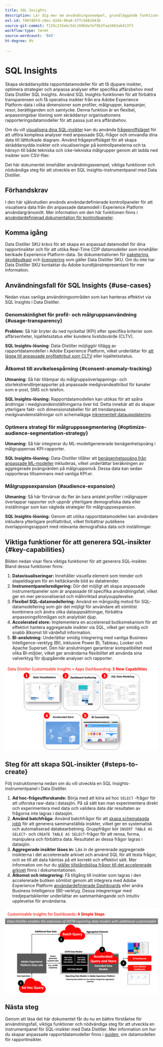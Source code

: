 ```yaml
---
title: SQL Insights
description: Lär dig mer om användningsexempel, grundläggande funktioner och nödvändiga steg för att utveckla en instrumentpanel för SQL-insikter med Data Distiller. Upptäck hur SQL Insights-funktionen i Data Distiller kan förbättra transparensen och få operativa insikter i olika dimensioner, som profiler, målgrupper, kampanjer, resor, berättiganden och samtycke.
exl-id: f807d0fd-c8ec-42d4-96a0-5ffc5681943b
source-git-commit: f129c215ebc5dc169b9a7ef9b3faa3463ab413f3
workflow-type: tm+mt
source-wordcount: '943'
ht-degree: 0%

---
```


# SQL Insights

Skapa skräddarsydda rapportdatamodeller för att få djupare insikter, optimera strategier och anpassa analyser efter specifika affärsbehov med Data Distiller SQL Insights. Använd SQL Insights-funktionen för att förbättra transparensen och få operativa insikter från era Adobe Experience Platform-data i olika dimensioner som profiler, målgrupper, kampanjer, resor, berättiganden och samtycke. Denna funktion är en flexibel, anpassningsbar lösning som skräddarsyr organisationens rapporteringsdatamodeller för att passa just era affärsbehov.

Om du vill [visualisera dina SQL-insikter](../../../dashboards/sql-insights-query-pro-mode/overview.md) kan du använda [frågeproffsläget](../../../dashboards/sql-insights-query-pro-mode/overview.md) för att utföra komplexa analyser med anpassade SQL-frågor och omvandla dina data till lätttolkade diagram. Använd frågeproffsläget för att skapa skräddarsydda insikter och visualiseringar på kontrollpanelerna och ta hänsyn till både tekniska och icke-tekniska målgrupper genom att ladda ned insikter som CSV-filer.

Det här dokumentet innehåller användningsexempel, viktiga funktioner och nödvändiga steg för att utveckla en SQL insights-instrumentpanel med Data Distiller.

## Förhandskrav

I den här självstudien används användardefinierade kontrollpaneler för att visualisera data från din anpassade datamodell i Experience Platform användargränssnitt. Mer information om den här funktionen finns i [användardefinierad dokumentation för kontrollpaneler](../../../dashboards/standard-dashboards.md).

## Komma igång

Data Distiller SKU krävs för att skapa en anpassad datamodell för dina rapportinsikter och för att utöka Real-Time CDP datamodeller som innehåller berikade Experience Platform-data. Se dokumentationen för [paketering](../../packaging.md), [skyddsutkast](../../guardrails.md#query-accelerated-store) och [licensiering](../../data-distiller/license-usage.md) som gäller Data Distiller SKU. Om du inte har Data Distiller SKU kontaktar du Adobe kundtjänstrepresentant för mer information.

## Användningsfall för SQL Insights {#use-cases}

Nedan visas vanliga användningsområden som kan hanteras effektivt via SQL Insights i Data Distiller.

### Genomskinlighet för profil- och målgruppsanvändning {#usage-transparency}

**Problem:** Så här bryter du ned nyckeltal (KPI) efter specifika kriterier som affärsenheter, lojalitetsstatus eller kundens livstidsvärde (CLTV).

**SQL Insights-lösning:** Data-Distiller möjliggör tillägg av rapportdatamodeller i Adobe Experience Platform, vilket underlättar för [&#x200B; att lägga till anpassade profilattribut som CLTV](../../use-cases/customer-lifetime-value.md) eller lojalitetsstatus.

### Åtkomst till avvikelsespårning {#consent-anomaly-tracking}

**Utmaning:** Så här tillämpar du målgruppsöverlappnings- och storlekstrendlinjerapporter på anpassade medgivandeattribut för kanaler som e-post, SMS och telefon.

**SQL Insights-lösning:** Rapportdatamodellen kan utökas för att spåra ändringar i medgivandeinställningarna över tid. Detta innebär att du skapar ytterligare fakt- och dimensionstabeller för att trendanpassa medgivandeinställningar och schemalägga [inkrementell datauppdatering](../../key-concepts/incremental-load.md).

### Optimera strategi för målgruppssegmentering {#optimize-audience-segmentation-strategy}

**Utmaning:** Så här integrerar du ML-modellgenererade benägenhetspoäng i målgruppernas KPI-rapporter.

**SQL Insights-lösning:** Data-Distiller tillåter att [benägenhetspoäng från anpassade ML-modeller](../../use-cases/propensity-score.md) inkluderas, vilket underlättar beräkningen av aggregerade poängvärden på målgruppsnivå. Dessa data kan sedan rapporteras tillsammans med vanliga KPI:er.

### Målgruppsexpansion {#audience-expansion}

**Utmaning:** Så här förvärvar du fler än bara antalet profiler i målgrupper överlappar rapporter och uppnår ytterligare demografiska data eller inställningar som kan vägleda strategier för målgruppsexpansion.

**SQL Insights-lösning:** Genom att utöka rapportdatamodellen kan användare inkludera ytterligare profilattribut, vilket förbättrar publikens överlappningsrapport med relevanta demografiska data och inställningar.

## Viktiga funktioner för att generera SQL-insikter {#key-capabilities}

Bilden nedan visar flera viktiga funktioner för att generera SQL-insikter. Bland dessa funktioner finns:

1. **Datavisualiseringar:** Innehåller visuella element som trender och stapeldiagram för en heltäckande bild av datatrender.
1. **Instrumentpanelsredigering:** Gör det möjligt att skapa anpassade instrumentpaneler som är anpassade till specifika användningsfall, vilket ger en mer personaliserad och målinriktad analysupplevelse.
1. **Flexibel SQL-datamodellering:** Använd en mångsidig metod för SQL-datamodellering som gör det möjligt för användare att sömlöst kombinera och ändra olika datauppsättningar, förbättra anpassningsförmågan och analytiskt djup.
1. **Accelerated store:** Implementera en accelererad butiksmekanism för att effektivt hantera aggregerade insikter via SQL, vilket ger smidig och snabb åtkomst till värdefull information.
1. **BI-anslutning:** Underlättar smidig integrering med vanliga Business Intelligence-verktyg (BI), inklusive Power BI, Tableau, Looker och Apache Superset. Den här anslutningen garanterar kompatibilitet med olika BI-miljöer, vilket ger användarna flexibilitet att använda sina valverktyg för djupgående analyser och rapporter.

![Visuella representationer av nyckelfunktionerna i Data Distiller SQL Insights.](../../images/data-distiller/sql-insights/key-capabilities-of-customizable-insights.png)

## Steg för att skapa SQL-insikter {#steps-to-create}

Följ instruktionerna nedan om du vill utveckla en SQL Insights-instrumentpanel i Data Distiller.

1. **Ad hoc-frågeutforskande:** Börja med att köra ad hoc `SELECT` -frågor för att utforska raw-data i datasjön. På så sätt kan man experimentera direkt och experimentera med data och validera data där resultaten av frågorna inte lagras i datasjön.
1. **Använd batchfråga:** Använd batchfrågor för att [skapa schemalagda jobb](../../api/scheduled-queries.md#create-a-new-scheduled-query) för att generera sammanställda insikter, vilket ger en systematisk och automatiserad databearbetning. Gruppfrågor kör `INSERT TABLE AS SELECT`- och `CREATE TABLE AS SELECT`-frågor för att rensa, forma, manipulera och förbättra data. Resultatet av dessa frågor lagras i datasjön.
1. **Aggregerade insikter läses in:** Läs in de genererade aggregerade insikterna i det accelererade arkivet och använd SQL för att testa frågor, och se till att data hämtas på ett korrekt och effektivt sätt. Mer information om hur du [ställer tillståndslösa frågor till det accelererade arkivet](../../api/accelerated-queries.md) finns i dokumentationen.
1. **Åtkomst och integrering:** Få tillgång till insikter som lagras i den accelererade butiken sömlöst genom att integrera med Adobe Experience Platform [användardefinierade Dashboards](../../../dashboards/standard-dashboards.md) eller andra Business Intelligence (BI)-verktyg. Dessa integreringar med tredjepartsklienter underlättar en sammanhängande och intuitiv upplevelse för användarna.

![En infografik som illustrerar de fyra stegen till SQL Insights i Data Distiller.](../../images/data-distiller/sql-insights/steps-to-customizable-insights.png)

## Nästa steg

Genom att läsa det här dokumentet får du nu en bättre förståelse för användningsfall, viktiga funktioner och nödvändiga steg för att utveckla en instrumentpanel för SQL-insikter med Data Distiller. Mer information om hur du skapar anpassade rapportdatamodeller finns i [guiden &#x200B;](./reporting-insights-data-model.md) om datamodellen för rapportinsikter.
